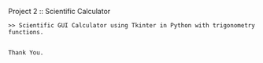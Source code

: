 Project 2 :: Scientific Calculator

    >> Scientific GUI Calculator using Tkinter in Python with trigonometry functions.
    
                                                                                                  Thank You.
